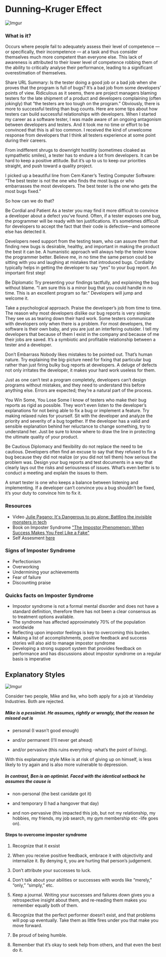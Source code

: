 # Dunning–Kruger Effect

![Imgur](https://i.imgur.com/PPQC50zb.jpg)

### What is it? 

Occurs where people fail to adequately assess their level of competence — or specifically, their incompetence — at a task and thus consider themselves much more competent than everyone else. This lack of awareness is attributed to their lower level of competence robbing them of the ability to critically analyse their performance, leading to a significant overestimation of themselves.

Share URL
Summary: Is the tester doing a good job or a bad job when she proves that the program is full of bugs? It’s a bad job from some developers’ points of view. Ridiculous as it seems, there are project managers blaming testers for the late shipment of a product and developers complaining (often jokingly) that “the testers are too tough on the program.” Obviously, there is more to successful testing than bug counts. Here are some tips about how testers can build successful relationships with developers.
When I started my career as a software tester, I was made aware of an ongoing antagonism between developers and testers. And it took me no time or effort to be convinced that this is all too common. I received the kind of unwelcome response from developers that I think all testers experience at some point during their careers.

From indifferent shrugs to downright hostility (sometimes cloaked as sympathetic smiles), a tester has to endure a lot from developers. It can be hard to keep a positive attitude. But it’s up to us to keep our priorities straight, and push toward a quality project.

I picked up a beautiful line from Cem Kaner’s Testing Computer Software: “The best tester is not the one who finds the most bugs or who embarrasses the most developers. The best tester is the one who gets the most bugs fixed.”

So how can we do that?

Be Cordial and Patient As a tester you may find it more difficult to convince a developer about a defect you’ve found. Often, if a tester exposes one bug, the programmer will be ready with ten justifications. It’s sometimes difficult for developers to accept the fact that their code is defective—and someone else has detected it.

Developers need support from the testing team, who can assure them that finding new bugs is desirable, healthy, and important in making the product the best it can be. A humanistic approach will always help the tester know the programmer better. Believe me, in no time the same person could be sitting with you and laughing at mistakes that introduced bugs. Cordiality typically helps in getting the developer to say “yes” to your bug report. An important first step!

Be Diplomatic Try presenting your findings tactfully, and explaining the bug without blame. “I am sure this is a minor bug that you could handle in no time. This is an excellent program so far.” Developers will jump and welcome it.

Take a psychological approach. Praise the developer’s job from time to time. The reason why most developers dislike our bug reports is very simple: They see us as tearing down their hard work. Some testers communicate with developers only when there is a problem. For most developers, the software is their own baby, and you are just an interfering outsider. I tell my developers that because of them I exist in the company and because of me their jobs are saved. It’s a symbiotic and profitable relationship between a tester and a developer.

Don’t Embarrass Nobody likes mistakes to be pointed out. That’s human nature. Try explaining the big-picture need for fixing that particular bug rather than just firing bulky bug reports at developers. A deluge of defects not only irritates the developer, it makes your hard work useless for them.

Just as one can’t test a program completely, developers can’t design programs without mistakes, and they need to understand this before anything else. Errors are expected; they’re a natural part of the process.

You Win Some, You Lose Some I know of testers who make their bug reports as rigid as possible. They won’t even listen to the developer’s explanations for not being able to fix a bug or implement a feature. Try making relaxed rules for yourself. Sit with the developer and analyze the priority and severity of a bug together. If the developer has a valid and sensible explanation behind her reluctance to change something, try to understand her. Just be sure to know where to draw the line in protecting the ultimate quality of your product.

Be Cautious Diplomacy and flexibility do not replace the need to be cautious. Developers often find an excuse to say that they refused to fix a bug because they did not realize (or you did not tell them) how serious the problem was. Design your bug reports and test documents in a way that clearly lays out the risks and seriousness of issues. What’s even better is to conduct a meeting and explain the issues to them.

A smart tester is one who keeps a balance between listening and implementing. If a developer can’t convince you a bug shouldn’t be fixed, it’s your duty to convince him to fix it.

### Resources
* Video <a href="https://www.youtube.com/watch?v=1i8ylq4j_EY">Julie Pagano: It's Dangerous to go alone: Battling the invisible monsters in tech </a>
* Book on Imposter Syndrome <a href="https://www.amazon.com/Impostor-Phenomenon-When-Success-Makes/dp/0553257307">"The Impostor Phenomenon: When Success Makes You Feel Like a Fake"</a>
* Self Assesment <a href="http://www.lcldnet.org/media/mce_filebrowser/2016/04/20/VKC-Impostor-Syndrome-Self-Assessment-Tool-Final.pdf">here</a>

### Signs of Imposter Syndrome

* Perfectionism
* Overworking
* Undermining your achievements
* Fear of failure
* Discounting praise

### Quicks facts on Imposter Syndrome
* Impostor syndrome is not a formal mental disorder and does not have a standard definition, therefore there has not been a clear consensus as to treatment options available.
* The syndrome has affected approximately 70% of the population worldwide
* Reflecting upon impostor feelings is key to overcoming this burden.
* Making a list of accomplishments, positive feedback and success stories will also aid to manage impostor syndrome
* Developing a strong support system that provides feedback on performance and has discussions about impostor syndrome on a regular basis is imperative

## Explanatory Styles

![Imgur](https://i.imgur.com/otwfp8P.png)

Consider two people, Mike and Ike, who both apply for a job at Vandelay Industries. Both are rejected.

##### Mike is a pessimist. He assumes, rightly or wrongly, that the reason he missed out is 

* personal (I wasn’t good enough)

* and/or permanent (I’ll never get ahead)

* and/or pervasive (this ruins everything -what’s the point of living).

With this explanatory style Mike is at risk of giving up on himself, is less likely to try again and is also more vulnerable to depression.

##### In contrast, Ben is an optimist. Faced with the identical setback he assumes the cause is 

* non-personal (the best canidate got it)

* and temporary (I had a hangover that day)

* and non-pervasive (this impacted this job, but not my relationship, my hobbies, my friends, my job search, my gym membership etc -life goes on). 

#### Steps to overcome imposter syndrome
1) Recognize that it exsist

2) When you receive positive feedback, embrace it with objectivity and internalize it. By denying it, you are hurting that person’s judgement.

3) Don’t attribute your successes to luck.

4) Don’t talk about your abilities or successes with words like “merely,” “only,” “simply,” etc.

5) Keep a journal. Writing your successes and failures down gives you a retrospective insight about them, and re-reading them makes you remember equally both of them.

6) Recognize that the perfect performer doesn’t exist, and that problems will pop up eventually. Take them as little fires under you that make you move forward.

7) Be proud of being humble.

8) Remember that it’s okay to seek help from others, and that even the best do it.
